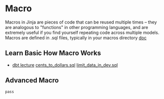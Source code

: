 # Macro 

Macros in Jinja are pieces of code that can be reused multiple times – they are analogous to "functions" in other programming languages, and are extremely useful if you find yourself repeating code across multiple models. 
Macros are defined in .sql files, typically in your macros directory [doc](https://docs.getdbt.com/reference/project-configs/macro-paths)

## Learn Basic How Macro Works
- [dbt lecture](https://learn.getdbt.com/learn/course/jinja-macros-and-packages/working-with-macros-60min/macros?page=1)
[cents_to_dollars.sql](https://github.com/lilizhoou/dbt-projects/blob/main/macros/learn-macro/cents_to_dollars.sql)
[limit_data_in_dev.sql](https://github.com/lilizhoou/dbt-projects/blob/main/macros/learn-macro/limit_data_in_dev.sql)


## Advanced Macro
    pass
